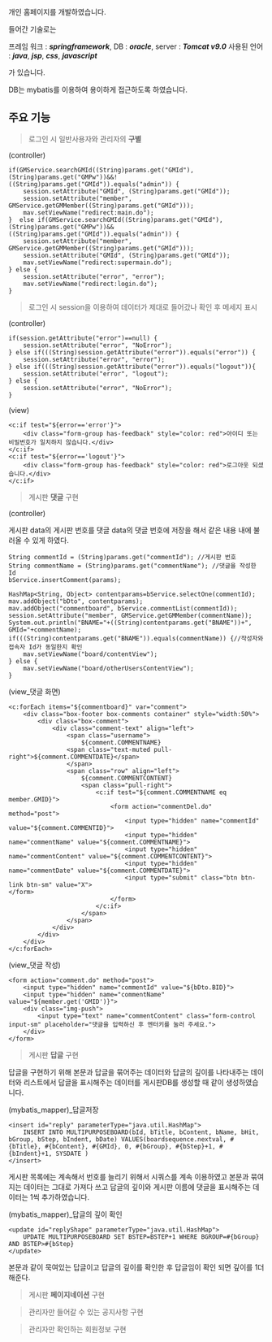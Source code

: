 개인 홈페이지를 개발하였습니다.

들어간 기술로는

프레임 워크 : ***springframework***, DB : ***oracle***, server : ***Tomcat v9.0*** 사용된 언어 : ***java***, ***jsp***, ***css***, ***javascript***

가 있습니다.

DB는 mybatis를 이용하여 용이하게 접근하도록 하였습니다.

## 주요 기능

>로그인 시 일반사용자와 관리자의 **구별** 

(controller)

~~~
if(GMService.searchGMId((String)params.get("GMId"),(String)params.get("GMPw"))&&!((String)params.get("GMId")).equals("admin")) {
	session.setAttribute("GMId", (String)params.get("GMId"));
	session.setAttribute("member", GMService.getGMMember((String)params.get("GMId")));
	mav.setViewName("redirect:main.do");
}  else if(GMService.searchGMId((String)params.get("GMId"),(String)params.get("GMPw"))&&((String)params.get("GMId")).equals("admin")) {
	session.setAttribute("member", GMService.getGMMember((String)params.get("GMId")));
	session.setAttribute("GMId", (String)params.get("GMId"));
	mav.setViewName("redirect:supermain.do");
} else {
	session.setAttribute("error", "error");
	mav.setViewName("redirect:login.do");
}
~~~

>로그인 시 session을 이용하여 데이터가 제대로 들어갔나 확인 후 메세지 표시

(controller)

~~~
if(session.getAttribute("error")==null) {
	session.setAttribute("error", "NoError");
} else if(((String)session.getAttribute("error")).equals("error")) {
	session.setAttribute("error", "error");
} else if(((String)session.getAttribute("error")).equals("logout")){
	session.setAttribute("error", "logout");
} else {
	session.setAttribute("error", "NoError");
}
~~~
(view)
~~~
<c:if test="${error=='error'}">
	<div class="form-group has-feedback" style="color: red">아이디 또는 비밀번호가 일치하지 않습니다.</div>
</c:if>
<c:if test="${error=='logout'}">
	<div class="form-group has-feedback" style="color: red">로그아웃 되셨습니다.</div>
</c:if>
~~~

>게시판 **댓글** 구현

(controller)

게시판 data의 게시판 번호를 댓글 data의 댓글 번호에 저장을 해서 같은 내용 내에  불러올 수 있게 하였다. 
~~~
String commentId = (String)params.get("commentId"); //게시판 번호
String commentName = (String)params.get("commentName"); //댓글을 작성한 Id
bService.insertComment(params);
	
HashMap<String, Object> contentparams=bService.selectOne(commentId);
mav.addObject("bDto", contentparams);
mav.addObject("commentboard", bService.commentList(commentId));
session.setAttribute("member", GMService.getGMMember(commentName));
System.out.println("BNAME="+((String)contentparams.get("BNAME"))+", GMId="+commentName);
if(((String)contentparams.get("BNAME")).equals(commentName)) {//작성자와 접속자 Id가 동일한지 확인
	mav.setViewName("board/contentView");
} else {
	mav.setViewName("board/otherUsersContentView");
}
~~~

(view_댓글 화면)
~~~
<c:forEach items="${commentboard}" var="comment">
	<div class="box-footer box-comments container" style="width:50%">
		<div class="box-comment">
			<div class="comment-text" align="left">
				<span class="username">
					${comment.COMMENTNAME}
				<span class="text-muted pull-right">${comment.COMMENTDATE}</span>
				</span>
				<span class="row" align="left">
					${comment.COMMENTCONTENT}
					<span class="pull-right">
						<c:if test="${comment.COMMENTNAME eq member.GMID}">
							<form action="commentDel.do" method="post">
								<input type="hidden" name="commentId" value="${comment.COMMENTID}">
								<input type="hidden" name="commentName" value="${comment.COMMENTNAME}">
								<input type="hidden" name="commentContent" value="${comment.COMMENTCONTENT}">
								<input type="hidden" name="commentDate" value="${comment.COMMENTDATE}">
								<input type="submit" class="btn btn-link btn-sm" value="X">												</form>
							</form>
						</c:if>
					</span>	
				</span>
			</div>
		</div>
	</div>
</c:forEach>
~~~

(view_댓글 작성)
~~~
<form action="comment.do" method="post">
	<input type="hidden" name="commentId" value="${bDto.BID}">
	<input type="hidden" name="commentName" value="${member.get('GMID')}">
	<div class="img-push">
		<input type="text" name="commentContent" class="form-control input-sm" placeholder="댓글을 입력하신 후 엔터키를 눌러 주세요.">
	</div>
</form>
~~~

>게시판 **답글** 구현

답글을 구현하기 위해 본문과 답글을 묶어주는 데이터와 답글의 깊이를 나타내주는 데이터와 리스트에서 답글을 표시해주는 데이터를 게시판DB를 생성할 때 같이 생성하였습니다.

(mybatis_mapper)_답글저장
~~~
<insert id="reply" parameterType="java.util.HashMap">
	INSERT INTO MULTIPURPOSEBOARD(bId, bTitle, bContent, bName, bHit, bGroup, bStep, bIndent, bDate) VALUES(boardsequence.nextval, #{bTitle}, #{bContent}, #{GMId}, 0, #{bGroup}, #{bStep}+1, #{bIndent}+1, SYSDATE )
</insert>
~~~
게시판 목록에는 계속해서 번호를 늘리기 위해서 시쿼스를 계속 이용하였고 본문과 묶여지는 데이터는 그대로 가져다 쓰고 답글의 깊이와 게시판 이름에 댓글을 표시해주는 데이터는 1씩 추가하였습니다.

(mybatis_mapper)_답글의 깊이 확인
~~~
<update id="replyShape" parameterType="java.util.HashMap">
	UPDATE MULTIPURPOSEBOARD SET BSTEP=BSTEP+1 WHERE BGROUP=#{bGroup} AND BSTEP>#{bStep}
</update>
~~~
본문과 같이 묵여있는 답글이고 답글의 깊이를 확인한 후 답글임이 확인 되면 깊이를 1더해준다.

>게시판 **페이지네이션** 구현

>관리자만 들어갈 수 있는 공지사항 구현

>관리자만 확인하는 회원정보 구현
